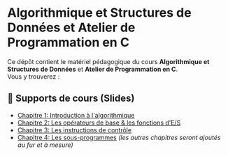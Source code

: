 # Algorithmique et Structures de Données et Atelier de Programmation en C 

Ce dépôt contient le matériel pédagogique du cours **Algorithmique et Structures de Données** et **Atelier de Programmation en C**.  
Vous y trouverez :

## 📑 Supports de cours (Slides)

- [Chapitre 1: Introduction à l'algorithmique](slides/chapter1.pdf)  
- [Chapitre 2: Les opérateurs de base & les fonctions d’E/S](slides/chapter2.pdf)  
- [Chapitre 3: Les instructions de contrôle](slides/chapter3.pdf)
- [Chapitre 4: Les sous-programmes](slides/chapter4.pdf)
*(les autres chapitres seront ajoutés au fur et à mesure)*
